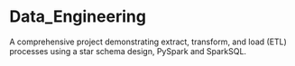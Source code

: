 # Data_Engineering
A comprehensive project demonstrating extract, transform, and load (ETL) processes using a star schema design, PySpark and SparkSQL.
